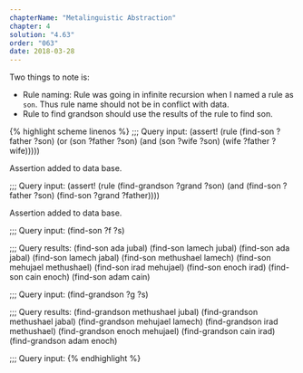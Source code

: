 ```yaml
---
chapterName: "Metalinguistic Abstraction"
chapter: 4
solution: "4.63"
order: "063"
date: 2018-03-28 
---
```


Two things to note is:

- Rule naming: Rule was going in infinite recursion when I named a rule as `son`. Thus rule name should not be in conflict with data.
- Rule to find grandson should use the results of the rule to find son.

{% highlight scheme linenos %}
;;; Query input:
(assert! (rule (find-son ?father ?son)
			   (or (son ?father ?son)
				   (and
					(son ?wife ?son)
					(wife ?father ?wife)))))

Assertion added to data base.

;;; Query input:
(assert! (rule (find-grandson ?grand ?son)
			   (and (find-son ?father ?son)
					(find-son ?grand ?father))))

Assertion added to data base.

;;; Query input:
(find-son ?f ?s)

;;; Query results:
(find-son ada jubal)
(find-son lamech jubal)
(find-son ada jabal)
(find-son lamech jabal)
(find-son methushael lamech)
(find-son mehujael methushael)
(find-son irad mehujael)
(find-son enoch irad)
(find-son cain enoch)
(find-son adam cain)

;;; Query input:
(find-grandson ?g ?s)

;;; Query results:
(find-grandson methushael jubal)
(find-grandson methushael jabal)
(find-grandson mehujael lamech)
(find-grandson irad methushael)
(find-grandson enoch mehujael)
(find-grandson cain irad)
(find-grandson adam enoch)

;;; Query input:
{% endhighlight %}
